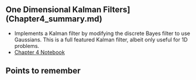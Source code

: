 ## One Dimensional Kalman Filters](Chapter4_summary.md)
- Implements a Kalman filter by modifying the discrete Bayes filter to use Gaussians. This is a full featured Kalman filter, albeit only useful for 1D problems.
- [Chapter 4 Notebook](https://github.com/rlabbe/Kalman-and-Bayesian-Filters-in-Python/blob/master/04-One-Dimensional-Kalman-Filters.ipynb)


## Points to remember